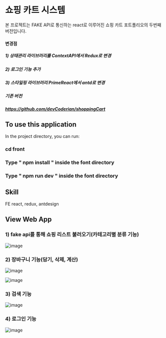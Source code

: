 # 쇼핑 카트 시스템
본 프로젝트는 FAKE API로 통신하는 react로 이루어진 쇼핑 카트 포트폴리오의 두번째 버전입니다.

#### 변경점

##### 1) 상태관리 라이브러리를 ContextAPI에서 Redux로 변경
##### 2) 로그인 기능 추가
##### 3) 스타일링 라이브러리 PrimeReact에서 antd로 변경

##### 기존 버전
##### https://github.com/devCoderian/shoppingCart

## To use this application

In the project directory, you can run:

### cd front
### Type " npm install " inside the font directory
### Type " npm run dev " inside the font directory

## Skill

FE
react, redux, antdesign

## View Web App

### 1) fake api를 통해 쇼핑 리스트 불러오기(카테고리별 분류 기능)
![image](https://user-images.githubusercontent.com/87194565/142161438-bbbd52d5-dfd4-498b-9f2f-a869459bfda9.png)


### 2) 장바구니 기능(담기, 삭제, 계산)
![image](https://user-images.githubusercontent.com/87194565/142161467-b228385b-92be-4838-9b03-faece2e023c1.png)

![image](https://user-images.githubusercontent.com/87194565/142161502-0cf08928-171a-486b-9626-09d046b8693b.png)

### 3) 검색 기능
![image](https://user-images.githubusercontent.com/87194565/132991713-b21828a4-99df-4675-a66a-e1cb51f02907.png)

### 4) 로그인 기능
![image](https://user-images.githubusercontent.com/87194565/142161746-6b23f17b-e00e-4dc3-8068-7baded9caa73.png)
